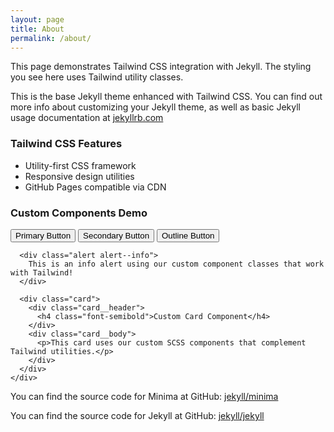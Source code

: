 ```yaml
---
layout: page
title: About
permalink: /about/
---
```


<div class="bg-blue-50 border-l-4 border-blue-400 p-4 mb-6">
  <div class="flex">
    <div class="ml-3">
      <p class="text-sm text-blue-700">
        This page demonstrates Tailwind CSS integration with Jekyll. The styling you see here uses Tailwind utility classes.
      </p>
    </div>
  </div>
</div>

<div class="prose max-w-none">
  <p class="text-gray-600 leading-relaxed">
    This is the base Jekyll theme enhanced with <span class="font-semibold text-blue-600">Tailwind CSS</span>. 
    You can find out more info about customizing your Jekyll theme, as well as basic Jekyll usage documentation at 
    <a href="https://jekyllrb.com/" class="text-blue-600 hover:text-blue-800 underline">jekyllrb.com</a>
  </p>

  <div class="bg-gray-100 rounded-lg p-4 my-6">
    <h3 class="text-lg font-semibold text-gray-800 mb-2">Tailwind CSS Features</h3>
    <ul class="space-y-2">
      <li class="flex items-center">
        <span class="w-2 h-2 bg-green-500 rounded-full mr-3"></span>
        <span class="text-gray-700">Utility-first CSS framework</span>
      </li>
      <li class="flex items-center">
        <span class="w-2 h-2 bg-green-500 rounded-full mr-3"></span>
        <span class="text-gray-700">Responsive design utilities</span>
      </li>
      <li class="flex items-center">
        <span class="w-2 h-2 bg-green-500 rounded-full mr-3"></span>
        <span class="text-gray-700">GitHub Pages compatible via CDN</span>
      </li>
    </ul>
  </div>

  <div class="my-6">
    <h3 class="text-lg font-semibold text-gray-800 mb-4">Custom Components Demo</h3>
    <div class="space-y-4">
      <div>
        <button class="btn btn--primary">Primary Button</button>
        <button class="btn btn--secondary">Secondary Button</button>
        <button class="btn btn--outline">Outline Button</button>
      </div>
      
      <div class="alert alert--info">
        This is an info alert using our custom component classes that work with Tailwind!
      </div>
      
      <div class="card">
        <div class="card__header">
          <h4 class="font-semibold">Custom Card Component</h4>
        </div>
        <div class="card__body">
          <p>This card uses our custom SCSS components that complement Tailwind utilities.</p>
        </div>
      </div>
    </div>
  </div>

  <p class="text-gray-600">
    You can find the source code for Minima at GitHub:
    <a href="https://github.com/jekyll/minima" class="text-blue-600 hover:text-blue-800 underline">jekyll/minima</a>
  </p>

  <p class="text-gray-600">
    You can find the source code for Jekyll at GitHub:
    <a href="https://github.com/jekyll/jekyll" class="text-blue-600 hover:text-blue-800 underline">jekyll/jekyll</a>
  </p>
</div>
